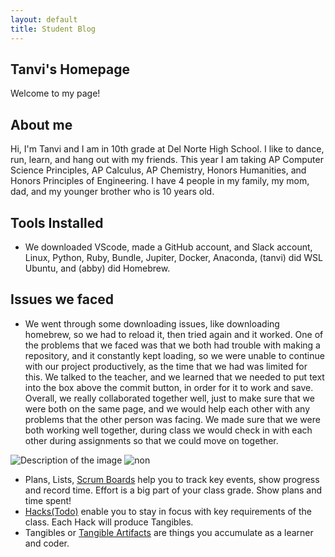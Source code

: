 ```yaml
---
layout: default
title: Student Blog 
---
```



## Tanvi's Homepage
Welcome to my page! 

## About me
Hi, I'm Tanvi and I am in 10th grade at Del Norte High School. I like to dance, run, learn, and hang out with my friends. This year I am taking AP Computer Science Principles, AP Calculus, AP Chemistry, Honors Humanities, and Honors Principles of Engineering. I have 4 people in my family, my mom, dad, and my younger brother who is 10 years old. 

## **Tools Installed**

- We downloaded VScode, made a GitHub account, and Slack account, Linux, Python, Ruby, Bundle, Jupiter, Docker, Anaconda, (tanvi) did WSL Ubuntu, and (abby) did Homebrew. 

## **Issues we faced**
- We went through some downloading issues, like downloading homebrew, so we had to reload it, then tried again and it worked. One of the problems that we faced was that we both had trouble with making a repository, and it constantly kept loading, so we were unable to continue with our project productively, as the time that we had was limited for this. We talked to the teacher, and we learned that we needed to put text into the box above the commit button, in order for it to work and save. Overall, we really collaborated together well, just to make sure that we were both on the same page, and we would help each other with any problems that the other person was facing. 
We made sure that we were both working well together, during class we would check in with each other during assignments so that we could move on together.

<img src="/home/tanvim18/vscode/student/images/about.jpg" alt="Description of the image">

<img src="https://ibb.co/7YMcDH5" alt = "non">

- Plans, Lists, [Scrum Boards](https://clickup.com/blog/scrum-board/) help you to track key events, show progress and record time.  Effort is a big part of your class grade.  Show plans and time spent!
- [Hacks(Todo)](https://levelup.gitconnected.com/six-ultimate-daily-hacks-for-every-programmer-60f5f10feae) enable you to stay in focus with key requirements of the class.  Each Hack will produce Tangibles.
- Tangibles or [Tangible Artifacts](https://en.wikipedia.org/wiki/Artifact_(software_development)) are things you accumulate as a learner and coder. 
